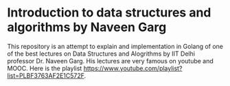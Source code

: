 # Introduction to data structures and algorithms by Naveen Garg

This repository is an attempt to explain and implementation in Golang of one of the best lectures on Data Structures and Alogrithms by IIT Delhi professor Dr. Naveen Garg. His lectures are very famous on youtube and MOOC. Here is the playlist https://www.youtube.com/playlist?list=PLBF3763AF2E1C572F.
